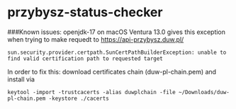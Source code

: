# przybysz-status-checker

###Known issues:
openjdk-17 on macOS Ventura 13.0 gives this exception when trying to make requedt to  https://api-przybysz.duw.pl/
```
sun.security.provider.certpath.SunCertPathBuilderException: unable to find valid certification path to requested target
```

In order to fix this:
download certificates chain (duw-pl-chain.pem)
and install via
```
keytool -import -trustcacerts -alias duwplchain -file ~/Downloads/duw-pl-chain.pem -keystore ./cacerts
```